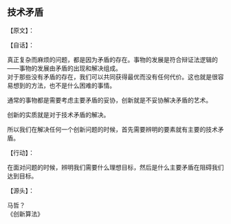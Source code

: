 ## 技术矛盾

【原文】：



【自话】：

真正复杂而麻烦的问题，都是因为矛盾的存在。事物的发展是符合辩证法逻辑的——事物的发展由矛盾的出现和解决组成。  
对于那些没有矛盾的存在，我们可以共同获得最优而没有任何代价。这也就是很容易想到的方法，也不是什么困难的事情。

通常的事物都是需要考虑主要矛盾的妥协，创新就是不妥协解决矛盾的艺术。  

创新的实质就是对于技术矛盾的解决。  

所以我们在解决任何一个创新问题的时候，首先需要辨明的要素就有主要的技术矛盾。

【行动】：

在面对问题的时候，辨明我们需要什么理想目标，然后是什么主要矛盾在阻碍我们达到目标。

【源头】：

马哲？   
《创新算法》